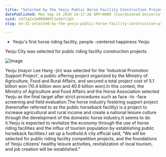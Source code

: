 ```yaml
---
title: "Selected by the Yeoju Public Horse Facility Construction Project (51 billion won)"
datePublished: Mon Sep 14 2020 14:17:28 GMT+0000 (Coordinated Universal Time)
cuid: cm72q2x2m000809l1a2m7c2ph
slug: en-31-selected-by-the-yeoju-public-horse-facility-construction-project-51-billion-won

---
```



- Yeoju's first horse riding facility, people -centered happiness Yeoju

Yeoju City was selected for public riding facility construction projects.

![Image](https://cdn.hashnode.com/res/hashnode/image/upload/v1739413822711/7fc70280-c8fe-4bfc-90fe-d42f3b178847.jpeg)

Yeoju (mayor Lee Hang -jin) was selected for the 'Industrial Promotion Support Project', a public offering project organized by the Ministry of Agriculture, Food and Rural Affairs, and secured a total project cost of 5.1 billion won (10.4 billion won and 40.6 billion won).In this contest, the Ministry of Agriculture and Food Affairs and the Horse Association selected Yeoju as the final target after strict procedures such as face -to -face screening and field evaluation.The horse industry fostering support project (hereinafter referred to as the public horseback facility) is a project to increase agricultural and rural income and create a national leisure culture through the development of the domestic horse industry.It seems to do it.Yeoju is expected to revitalize the economy through the use of horse riding facilities and the influx of tourism population by establishing public horseback facilities.I set up a foothold.A city official said, “We will be selected for public riding facility competition projects, and the foundations of Yeoju citizens' healthy leisure activities, revitalization of local tourism, and job creation will be established.”